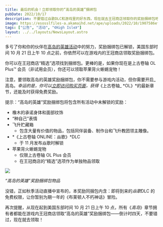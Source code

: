 ```yaml
---
title: 最后的机会！立即领取你的“高岛的英雄”捆绑包
pubDate: 2022/10/17
description: 不要错过焱歌DLC和游戏里的好东西，现在就去王冠商店领取你的奖励捆绑包吧！
image: https://esosslfiles-a.akamaihd.net/ape/uploads/2022/10/1907586efd90f2a7752c1ceb0e1c7bec.jpg
tags: ["公告", "活动", "《High Isle》"]
layout: ../../layouts/NewsLayout.astro
---
```


多亏了你和你的伙伴在[高岛的英雄活动](https://www.elderscrollsonline.com/cn/news/post/62811)中的努力，奖励捆绑包已解锁，美国东部时间 10 月 21 日上午 10
点之前，你依然可以在游戏内的王冠商店领取奖励捆绑包。

你可以在王冠商店“精选”选项找到捆绑包。更棒的是，如果你现在是上古卷轴 OL Plus™ 会员（非试用会员），你还可以领取苹果背火蜥蜴宠物！

注意，要领取高岛的英雄奖励捆绑包，你不需要参与游戏内活动，但你需要开启_高岛。_幸运的是，你可以[立即访问购买页面](https://www.elderscrollsonline.com/cn/joinus)，获得_《上古卷轴_
*OL》*的最新章节，还能及时获得免费奖励。

提示：“高岛的英雄”奖励捆绑包将包含所有活动中未解锁的奖励：

- 橡木的承诺身体和面部纹饰
- “种自己”表情
- 飞升贮藏箱
  - 包含大量有价值的物品，包括同伴装备、制作台和飞升教团领主雕像。
- *《上古卷轴 ONLINE：焱歌》*DLC
  - 于 11 月发布焱歌时解锁
- 苹果背火蜥蜴宠物
  - 仅限上古卷轴 OL Plus 会员
  - 在王冠商店的“精选”选项作为单独物品领取

![](https://esosslfiles-a.akamaihd.net/ape/uploads/2022/09/532ccc61d63ee625f64fa8ac2a7acc18.jpg)

_“高岛的英雄”奖励捆绑包物品_

没错，正如秋季活动直播中宣布的，本奖励同捆包内含：即将到来的*焱歌*DLC 的免费权限，让你暂别为期一年的《布莱顿人不朽神话》冒险。

再次提醒，从现在起到美国东部时间 10 月 21 日上午 10 点，所有《_高岛_》章节拥有者都能在游戏内王冠商店领取“高岛的英雄”奖励捆绑包——倒计时四天，不要错过，现在就去领取！
